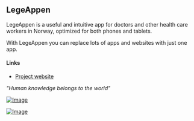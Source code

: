 ## LegeAppen

LegeAppen is a useful and intuitive app for doctors and other health care workers in Norway, optimized for both phones and tablets.

With LegeAppen you can replace lots of apps and websites with just one app.

#### Links
* [Project website](http://www.olejon.net/code/mdapp/)

_"Human knowledge belongs to the world"_

[![Image](https://www.paypalobjects.com/no_NO/i/btn/btn_donate_LG.gif)](http://www.olejon.net/code/mdapp/?page=donate)

[![Image](http://button.flattr.com/flattr-badge-large.png)](https://flattr.com/thing/93d36097a98a9c38f2300249d788d385)
